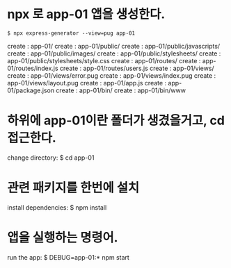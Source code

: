 # npx 로 app-01 앱을 생성한다.
    $ npx express-generator --view=pug app-01

   create : app-01/
   create : app-01/public/
   create : app-01/public/javascripts/
   create : app-01/public/images/
   create : app-01/public/stylesheets/
   create : app-01/public/stylesheets/style.css
   create : app-01/routes/
   create : app-01/routes/index.js
   create : app-01/routes/users.js
   create : app-01/views/
   create : app-01/views/error.pug
   create : app-01/views/index.pug
   create : app-01/views/layout.pug
   create : app-01/app.js
   create : app-01/package.json
   create : app-01/bin/
   create : app-01/bin/www

# 하위에 app-01이란 폴더가 생겼을거고, cd 접근한다.
   change directory:
     $ cd app-01

# 관련 패키지를 한번에 설치
   install dependencies:
     $ npm install

# 앱을 실행하는 명령어.
   run the app:
     $ DEBUG=app-01:* npm start


